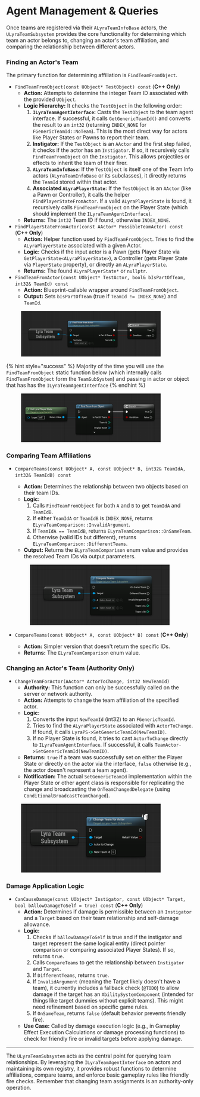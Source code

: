 # Agent Management & Queries

Once teams are registered via their `ALyraTeamInfoBase` actors, the `ULyraTeamSubsystem` provides the core functionality for determining which team an actor belongs to, changing an actor's team affiliation, and comparing the relationship between different actors.

### Finding an Actor's Team

The primary function for determining affiliation is `FindTeamFromObject`.

* `FindTeamFromObject(const UObject* TestObject) const` (**C++ Only**)
  * **Action:** Attempts to determine the integer Team ID associated with the provided `UObject`.
  * **Logic Hierarchy:** It checks the `TestObject` in the following order:
    1. **`ILyraTeamAgentInterface`:** Casts the `TestObject` to the team agent interface. If successful, it calls `GetGenericTeamId()` and converts the result to an `int32` (returning `INDEX_NONE` for `FGenericTeamId::NoTeam`). This is the most direct way for actors like Player States or Pawns to report their team.
    2. **Instigator:** If the `TestObject` is an `AActor` and the first step failed, it checks if the actor has an `Instigator`. If so, it recursively calls `FindTeamFromObject` on the `Instigator`. This allows projectiles or effects to inherit the team of their firer.
    3. **`ALyraTeamInfoBase`:** If the `TestObject` is itself one of the Team Info actors (`ALyraTeamInfoBase` or its subclasses), it directly returns the `TeamId` stored within that actor.
    4. **Associated `ALyraPlayerState`:** If the `TestObject` is an `AActor` (like a Pawn or Controller), it calls the helper `FindPlayerStateFromActor`. If a valid `ALyraPlayerState` is found, it recursively calls `FindTeamFromObject` on the Player State (which should implement the `ILyraTeamAgentInterface`).
  * **Returns:** The `int32` Team ID if found, otherwise `INDEX_NONE`.
* `FindPlayerStateFromActor(const AActor* PossibleTeamActor) const`  (**C++ Only**)
  * **Action:** Helper function used by `FindTeamFromObject`. Tries to find the `ALyraPlayerState` associated with a given Actor.
  * **Logic:** Checks if the input actor is a Pawn (gets Player State via `GetPlayerState<ALyraPlayerState>`), a Controller (gets Player State via `PlayerState` property), or directly an `ALyraPlayerState`.
  * **Returns:** The found `ALyraPlayerState*` or `nullptr`.
* `FindTeamFromActor(const UObject* TestActor, bool& bIsPartOfTeam, int32& TeamId) const`
  * **Action:** Blueprint-callable wrapper around `FindTeamFromObject`.
  * **Output:** Sets `bIsPartOfTeam` (true if `TeamId != INDEX_NONE`) and `TeamId`.

<figure><img src="../../../.gitbook/assets/image (7) (1) (1).png" alt="" width="375"><figcaption></figcaption></figure>

{% hint style="success" %}
Majority of the time you will use the `FindTeamFromObject`  static function below (which internally calls `FindTeamFromObject` form the `TeamSubSystem`) and passing in actor or object that has has the `ILyraTeamAgentInterface`
{% endhint %}

<figure><img src="../../../.gitbook/assets/image (6) (1) (1).png" alt="" width="375"><figcaption></figcaption></figure>

### Comparing Team Affiliations

*   `CompareTeams(const UObject* A, const UObject* B, int32& TeamIdA, int32& TeamIdB) const`

    * **Action:** Determines the relationship between two objects based on their team IDs.
    * **Logic:**
      1. Calls `FindTeamFromObject` for both `A` and `B` to get `TeamIdA` and `TeamIdB`.
      2. If either `TeamIdA` or `TeamIdB` is `INDEX_NONE`, returns `ELyraTeamComparison::InvalidArgument`.
      3. If `TeamIdA == TeamIdB`, returns `ELyraTeamComparison::OnSameTeam`.
      4. Otherwise (valid IDs but different), returns `ELyraTeamComparison::DifferentTeams`.
    * **Output:** Returns the `ELyraTeamComparison` enum value and provides the resolved Team IDs via output parameters.

    <figure><img src="../../../.gitbook/assets/image (8) (1) (1).png" alt="" width="375"><figcaption></figcaption></figure>
* `CompareTeams(const UObject* A, const UObject* B) const`  (**C++ Only**)
  * **Action:** Simpler version that doesn't return the specific IDs.
  * **Returns:** The `ELyraTeamComparison` enum value.

### Changing an Actor's Team (Authority Only)

* `ChangeTeamForActor(AActor* ActorToChange, int32 NewTeamId)`
  * **Authority:** This function can only be successfully called on the server or network authority.
  * **Action:** Attempts to change the team affiliation of the specified actor.
  * **Logic:**
    1. Converts the input `NewTeamId` (int32) to an `FGenericTeamId`.
    2. Tries to find the `ALyraPlayerState` associated with `ActorToChange`. If found, it calls `LyraPS->SetGenericTeamId(NewTeamID)`.
    3. If no Player State is found, it tries to cast `ActorToChange` directly to `ILyraTeamAgentInterface`. If successful, it calls `TeamActor->SetGenericTeamId(NewTeamID)`.
  * **Returns:** `true` if a team was successfully set on either the Player State or directly on the actor via the interface, `false` otherwise (e.g., the actor doesn't represent a team agent).
  * **Notification:** The actual `SetGenericTeamId` implementation within the Player State or other agent class is responsible for replicating the change and broadcasting the `OnTeamChangedDelegate` (using `ConditionalBroadcastTeamChanged`).

<figure><img src="../../../.gitbook/assets/image (9) (1) (1).png" alt="" width="375"><figcaption></figcaption></figure>

### Damage Application Logic

* `CanCauseDamage(const UObject* Instigator, const UObject* Target, bool bAllowDamageToSelf = true) const`  (**C++ Only**)
  * **Action:** Determines if damage is permissible between an `Instigator` and a `Target` based on their team relationship and self-damage allowance.
  * **Logic:**
    1. Checks if `bAllowDamageToSelf` is true and if the instigator and target represent the same logical entity (direct pointer comparison or comparing associated Player States). If so, returns `true`.
    2. Calls `CompareTeams` to get the relationship between `Instigator` and `Target`.
    3. If `DifferentTeams`, returns `true`.
    4. If `InvalidArgument` (meaning the Target likely doesn't have a team), it currently includes a fallback check (`@TODO`) to allow damage if the target has an `AbilitySystemComponent` (intended for things like target dummies without explicit teams). This might need refinement based on specific game rules.
    5. If `OnSameTeam`, returns `false` (default behavior prevents friendly fire).
  * **Use Case:** Called by damage execution logic (e.g., in Gameplay Effect Execution Calculations or damage processing functions) to check for friendly fire or invalid targets before applying damage.

***

The `ULyraTeamSubsystem` acts as the central point for querying team relationships. By leveraging the `ILyraTeamAgentInterface` on actors and maintaining its own registry, it provides robust functions to determine affiliations, compare teams, and enforce basic gameplay rules like friendly fire checks. Remember that changing team assignments is an authority-only operation.
